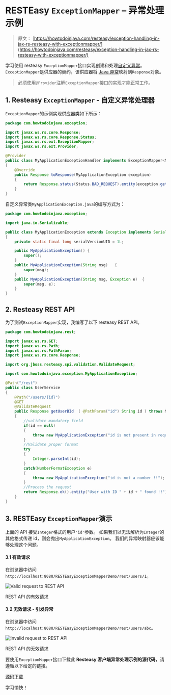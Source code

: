 # RESTEasy `ExceptionMapper` – 异常处理示例

> 原文： [https://howtodoinjava.com/resteasy/exception-handling-in-jax-rs-resteasy-with-exceptionmapper/](https://howtodoinjava.com/resteasy/exception-handling-in-jax-rs-resteasy-with-exceptionmapper/)

学习使用 resteasy `ExceptionMapper`接口实现创建和处理[自定义异常](https://howtodoinjava.com/java/exception-handling/best-practices-for-for-exception-handling/)。 `ExceptionMapper`是供应器的契约，该供应器将 [Java 异常](https://howtodoinjava.com/java/exception-handling/checked-vs-unchecked-exceptions-in-java/)映射到`Response`对象。

> 必须使用`@Provider`注解`ExceptionMapper`接口的实现才能正常工作。

## 1\. Resteasy `ExceptionMapper` - 自定义异常处理器

`ExceptionMapper`的示例实现供应器类如下所示：

```java
package com.howtodoinjava.exception;

import javax.ws.rs.core.Response;
import javax.ws.rs.core.Response.Status;
import javax.ws.rs.ext.ExceptionMapper;
import javax.ws.rs.ext.Provider;

@Provider
public class MyApplicationExceptionHandler implements ExceptionMapper<MyApplicationException> 
{
	@Override
	public Response toResponse(MyApplicationException exception) 
	{
		return Response.status(Status.BAD_REQUEST).entity(exception.getMessage()).build();	
	}
}

```

自定义异常类`MyApplicationException.java`的编写方式为：

```java
package com.howtodoinjava.exception;

import java.io.Serializable;

public class MyApplicationException extends Exception implements Serializable
{
	private static final long serialVersionUID = 1L;

	public MyApplicationException()	{
		super();
	}
	public MyApplicationException(String msg)	{
		super(msg);
	}
	public MyApplicationException(String msg, Exception e)	{
		super(msg, e);
	}
}

```

## 2\. Resteasy REST API

为了测试`ExceptionMapper`实现，我编写了以下 resteasy REST API。

```java
package com.howtodoinjava.rest;

import javax.ws.rs.GET;
import javax.ws.rs.Path;
import javax.ws.rs.PathParam;
import javax.ws.rs.core.Response;

import org.jboss.resteasy.spi.validation.ValidateRequest;

import com.howtodoinjava.exception.MyApplicationException;

@Path("/rest")
public class UserService 
{
	@Path("/users/{id}")
	@GET
	@ValidateRequest
	public Response getUserBId	( @PathParam("id") String id ) throws MyApplicationException
	{
		//validate mandatory field
		if(id == null)
		{
			throw new MyApplicationException("id is not present in request !!");
		}
		//Validate proper format
		try
		{
			Integer.parseInt(id);
		}
		catch(NumberFormatException e)
		{
			throw new MyApplicationException("id is not a number !!");
		}
		//Process the request
		return Response.ok().entity("User with ID " + id + " found !!").build();
	}
}

```

## 3\. RESTEasy `ExceptionMapper`演示

上面的 API 接受`Integer`格式的用户`'id'`参数。 如果我们以无法解析为`Integer`的其他格式传递 id，则会抛出`MyApplicationException`。 我们的异常映射器应该能够处理这个问题。

#### 3.1 有效请求

在浏览器中访问`http://localhost:8080/RESTEasyExceptionMapperDemo/rest/users/1`。

![Valid request to REST API](img/01fae53f6f43293bfabc8b5b0284e74b.png)

REST API 的有效请求



#### 3.2 无效请求 - 引发异常

在浏览器中访问`http://localhost:8080/RESTEasyExceptionMapperDemo/rest/users/abc`。

![Invalid request to REST API](img/ed948f4c32d7282ac2517a605c1cdbb9.png)

REST API 的无效请求



要使用`ExceptionMapper`接口下载此 **Resteasy 客户端异常处理示例的源代码**，请遵循以下给定的链接。

[源码下载](https://docs.google.com/file/d/0B7yo2HclmjI4V0ZBZ2xqWllHMnc/edit?usp=sharing "jax-rs exception handling demo source code")

学习愉快！